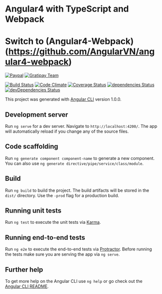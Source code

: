 # Angular4 with TypeScript and Webpack

# Switch to (Angular4-Webpack)(https://github.com/AngularVN/angular4-webpack)

[![Paypal](https://img.shields.io/badge/donate-paypal-blue.svg)](https://goo.gl/mgesnb)
[![Gratipay Team](https://img.shields.io/gratipay/Angular-VN/shields.svg)](https://gratipay.com/Angular-VN)


[![Build Status](https://travis-ci.org/AngularVN/angular4-webpack.svg?branch=master)](https://travis-ci.org/AngularVN/angular4-webpack)
[![Code Climate](https://codeclimate.com/github/AngularVN/angular4-webpack/badges/gpa.svg)](https://codeclimate.com/github/AngularVN/angular4-webpack)
[![Coverage Status](https://coveralls.io/repos/github/AngularVN/angular4-webpack/badge.svg)](https://coveralls.io/github/AngularVN/angular4-webpack)
[![dependencies Status](https://david-dm.org/AngularVN/angular4-webpack/status.svg)](https://david-dm.org/AngularVN/angular4-webpack)
[![devDependencies Status](https://david-dm.org/AngularVN/angular4-webpack/dev-status.svg)](https://david-dm.org/AngularVN/angular4-webpack?type=dev)

This project was generated with [Angular CLI](https://github.com/angular/angular-cli) version 1.0.0.

## Development server

Run `ng serve` for a dev server. Navigate to `http://localhost:4200/`. The app will automatically reload if you change any of the source files.

## Code scaffolding

Run `ng generate component component-name` to generate a new component. You can also use `ng generate directive/pipe/service/class/module`.

## Build

Run `ng build` to build the project. The build artifacts will be stored in the `dist/` directory. Use the `-prod` flag for a production build.

## Running unit tests

Run `ng test` to execute the unit tests via [Karma](https://karma-runner.github.io).

## Running end-to-end tests

Run `ng e2e` to execute the end-to-end tests via [Protractor](http://www.protractortest.org/).
Before running the tests make sure you are serving the app via `ng serve`.

## Further help

To get more help on the Angular CLI use `ng help` or go check out the [Angular CLI README](https://github.com/angular/angular-cli/blob/master/README.md).